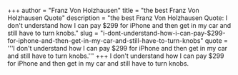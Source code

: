 +++
author = "Franz Von Holzhausen"
title = "the best Franz Von Holzhausen Quote"
description = "the best Franz Von Holzhausen Quote: I don't understand how I can pay $299 for iPhone and then get in my car and still have to turn knobs."
slug = "i-dont-understand-how-i-can-pay-$299-for-iphone-and-then-get-in-my-car-and-still-have-to-turn-knobs"
quote = '''I don't understand how I can pay $299 for iPhone and then get in my car and still have to turn knobs.'''
+++
I don't understand how I can pay $299 for iPhone and then get in my car and still have to turn knobs.
